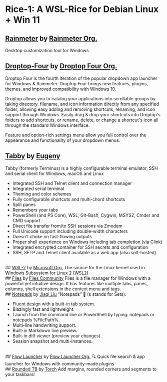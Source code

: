# Rice-1: A WSL-Rice for Debian Linux + Win 11

## <a href="https://github.com/rainmeter/rainmeter">Rainmeter</a> by <a href="https://www.rainmeter.net/">Rainmeter Org.</a>
Desktop customization tool for Windows
## <a href="https://github.com/Droptop-Four/Basic-Versio">Droptop-Four</a> by <a href="https://github.com/Droptop-Four">Droptop Four Org.</a>
Droptop Four is the fourth iteration of the popular dropdown app launcher for Windows & Rainmeter. Droptop Four brings new features, plugins, themes, and improved compatibility with Windows 10.

Droptop allows you to catalog your applications into scrollable groups by taking directory, filename, and icon information directly from any specified folder, allowing easy adding and removing shortcuts, renaming, and icon support through Windows. Easily drag & drop your shortcuts into Droptop's folders to add shortcuts, or rename, delete, or change a shortcut's icon all through the standard Windows interface.

Feature and option-rich settings menu allow you full control over the appearance and functionality of your dropdown menus.
<br/>
## <a href="https://github.com/Eugeny/tabby">Tabby</a> by <a href="https://github.com/Eugeny">Eugeny</a>
Tabby (formerly Terminus) is a highly configurable terminal emulator, SSH and serial client for Windows, macOS and Linux

+ Integrated SSH and Telnet client and connection manager
+ Integrated serial terminal
+ Theming and color schemes
+ Fully configurable shortcuts and multi-chord shortcuts
+ Split panes
+ Remembers your tabs
+ PowerShell (and PS Core), WSL, Git-Bash, Cygwin, MSYS2, Cmder and CMD support
+ Direct file transfer from/to SSH sessions via Zmodem
+ Full Unicode support including double-width characters
+ Doesn't choke on fast-flowing outputs
+ Proper shell experience on Windows including tab completion (via Clink)
+ Integrated encrypted container for SSH secrets and configuration
+ SSH, SFTP and Telnet client available as a web app (also self-hosted).
<br/>
## <a href="https://github.com/microsoft/WSL2-Linux-Kernel">WSL-2</a> by <a href="https://github.com/microsoft">Microsoft Org.</a>
The source for the Linux kernel used in Windows Subsystem for Linux 2 (WSL2)
<br/>
## <a href="https://github.com/files-community/Files">Files</a> by <a href="https://github.com/files-community">Files Community</a>
Files is a file manager for Windows with a powerful yet intuitive design. It has features like multiple tabs, panes, columns, shell extensions in the context menu and tags.
<br/>
## <a href="https://github.com/0x7c13/Notepads">Notepads</a> by <a href="https://github.com/0x7c13">Jiaqi Liu</a>
“Notepads” 🎉 (s stands for Sets).

+ Fluent design with a built-in tab system.
+ Blazingly fast and lightweight.
+ Launch from the command line or PowerShell by typing: notepads or notepads %FilePath%.
+ Multi-line handwriting support.
+ Built-in Markdown live preview.
+ Built-in diff viewer (preview your changes).
+ Session snapshot and multi-instances.
<br/>
## <a href="https://github.com/Flow-Launcher/Flow.Launcher">Flow Launcher</a> by <a href="https://github.com/Flow-Launcher">Flow Launcher Org.</a>
🔍 Quick file search & app launcher for Windows with community-made plugins
<br/>
## <a href="https://github.com/torchgm/RoundedTB">Rounded TB</a> by <a href="https://github.com/torchgm">Torch</a>
Add margins, rounded corners and segments to your taskbars!


